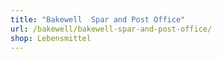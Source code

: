 ```yaml
---
title: "Bakewell  Spar and Post Office"
url: /bakewell/bakewell-spar-and-post-office/
shop: Lebensmittel
---
```


